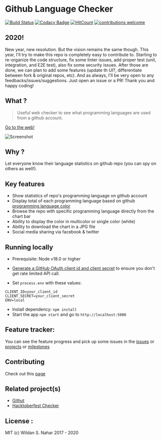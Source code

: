 # Github Language Checker

[![Build Status](https://travis-ci.org/wildan3105/github-langs.svg?branch=master)](https://travis-ci.org/wildan3105/github-langs)
[![Codacy Badge](https://api.codacy.com/project/badge/Grade/d8bb38610b33412b993cdd4068bc0713)](https://www.codacy.com/app/wildan3105/github-langs?utm_source=github.com&amp;utm_medium=referral&amp;utm_content=wildan3105/github-langs&amp;utm_campaign=Badge_Grade)
[![HitCount](http://hits.dwyl.com/wildan3105/github-langs.svg)](http://hits.dwyl.com/wildan3105/github-langs)   [![contributions welcome](https://img.shields.io/badge/contributions-welcome-brightgreen.svg?style=flat)](https://github.com/wildan3105/github-langs/issues)

## 2020!

New year, new resolution. But the vision remains the same though. This year, I'll try to make this repo is completely easy to contribute to. Starting to re-organize the code structure, fix some linter issues, add proper test (unit, integration, and E2E test), also fix some security issues. After those are done, we can plan to add some features (update th UI?, differentiate between fork & original repos, etc). And as always, I'll be very open to any feedbacks/issues/suggestions. Just open an issue or a PR! Thank you and happy coding!

## What ?

> Useful web checker to see what programming languages are used from a github account.

[Go to the web!](https://github-langs.herokuapp.com)

![Screenshot](screenshot.png)

## Why ?

Let everyone know their language statistics on github repo (you can spy on others as well!).

## Key features
- Show statistics of repo's programming language on github account
- Display total of each programming language based on github [programming language color](https://github.com/github/linguist/blob/master/lib/linguist/languages.yml)
- Browse the repo with specific programming language directly from the chart bar
- Ability to display the color in multicolor or single color (white)
- Ability to download the chart in a JPG file
- Social media sharing via facebook & twitter

## Running locally

* Prerequisite: Node v18.0 or higher

* [Generate a GitHub OAuth client id and client secret](https://github.com/settings/applications/new) to ensure you don't get rate limited API call.

* Set `process.env` with these values:
```
CLIENT_ID=your_client_id
CLIENT_SECRET=your_client_secret
ENV=local
```

* Install dependency: `npm install`
* Start the app `npm start` and go to `http://localhost:5000`

## Feature tracker:
You can see the feature progress and pick up some issues in the [issues](https://github.com/wildan3105/github-langs/issues) or [projects](https://github.com/wildan3105/github-langs/projects) or [milestones](https://github.com/wildan3105/github-langs/milestones)

## Contributing

Check out this [page](CONTRIBUTING.md)
## Related project(s)
- [Githut](https://github.com/madnight/githut)
- [Hacktoberfest Checker](https://github.com/jenkoian/hacktoberfest-checker)

## License :

MIT (c) Wildan S. Nahar 2017 - 2020
